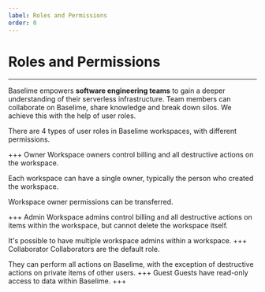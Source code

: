 ```yaml
---
label: Roles and Permissions
order: 0
---
```


# Roles and Permissions

---

Baselime empowers **software engineering teams** to gain a deeper understanding of their serverless infrastructure. Team members can collaborate on Baselime, share knowledge and break down silos. We achieve this with the help of user roles.

There are 4 types of user roles in Baselime workspaces, with different permissions.

+++ Owner
Workspace owners control billing and all destructive actions on the workspace.

Each workspace can have a single owner, typically the person who created the workspace.

Workspace owner permissions can be transferred.


+++ Admin
Workspace admins control billing and all destructive actions on items within the workspace, but cannot delete the workspace itself.

It's possible to have multiple workspace admins within a workspace.
+++ Collaborator
Collaborators are the default role.

They can perform all actions on Baselime, with the exception of destructive actions on private items of other users.
+++ Guest
Guests have read-only access to data within Baselime.
+++ 